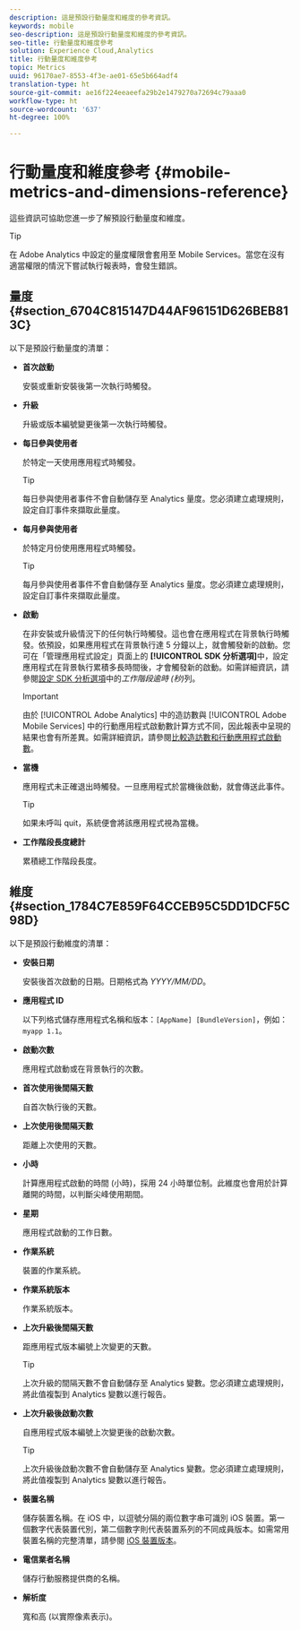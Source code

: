 ```yaml
---
description: 這是預設行動量度和維度的參考資訊。
keywords: mobile
seo-description: 這是預設行動量度和維度的參考資訊。
seo-title: 行動量度和維度參考
solution: Experience Cloud,Analytics
title: 行動量度和維度參考
topic: Metrics
uuid: 96170ae7-8553-4f3e-ae01-65e5b664adf4
translation-type: ht
source-git-commit: ae16f224eeaeefa29b2e1479270a72694c79aaa0
workflow-type: ht
source-wordcount: '637'
ht-degree: 100%

---
```



# 行動量度和維度參考 {#mobile-metrics-and-dimensions-reference}

這些資訊可協助您進一步了解預設行動量度和維度。

>[!TIP]
>
>在 Adobe Analytics 中設定的量度權限會套用至 Mobile Services。當您在沒有適當權限的情況下嘗試執行報表時，會發生錯誤。

## 量度 {#section_6704C815147D44AF96151D626BEB813C}

以下是預設行動量度的清單：

* **首次啟動**

   安裝或重新安裝後第一次執行時觸發。

* **升級**

   升級或版本編號變更後第一次執行時觸發。

* **每日參與使用者**

   於特定一天使用應用程式時觸發。

   >[!TIP]
   >
   >每日參與使用者事件不會自動儲存至 Analytics 量度。您必須建立處理規則，設定自訂事件來擷取此量度。

* **每月參與使用者**

   於特定月份使用應用程式時觸發。

   >[!TIP]
   >每月參與使用者事件不會自動儲存至 Analytics 量度。您必須建立處理規則，設定自訂事件來擷取此量度。

* **啟動**

   在非安裝或升級情況下的任何執行時觸發。這也會在應用程式在背景執行時觸發。依預設，如果應用程式在背景執行達 5 分鐘以上，就會觸發新的啟動。您可在「管理應用程式設定」頁面上的 **[!UICONTROL SDK 分析選項]**&#x200B;中，設定應用程式在背景執行累積多長時間後，才會觸發新的啟動。如需詳細資訊，請參閱[設定 SDK 分析選項](/help/using/c-manage-app-settings/c-mob-confg-app/t-config-analytics/t-config-analytics.md)中的&#x200B;*工作階段逾時 (秒)*&#x200B;列。

   >[!IMPORTANT]
   >由於 [!UICONTROL Adobe Analytics] 中的造訪數與 [!UICONTROL Adobe Mobile Services] 中的行動應用程式啟動數計算方式不同，因此報表中呈現的結果也會有所差異。如需詳細資訊，請參閱[比較造訪數和行動應用程式啟動數](https://helpx.adobe.com/tw/analytics/kb/compare-visits-and-mobile-app-launches.html)。

* **當機**

   應用程式未正確退出時觸發。一旦應用程式於當機後啟動，就會傳送此事件。

   >[!TIP]
   >如果未呼叫 quit，系統便會將該應用程式視為當機。

* **工作階段長度總計**

   累積總工作階段長度。

## 維度 {#section_1784C7E859F64CCEB95C5DD1DCF5C98D}

以下是預設行動維度的清單：

* **安裝日期**

   安裝後首次啟動的日期。日期格式為 *YYYY/MM/DD*。

* **應用程式 ID**

   以下列格式儲存應用程式名稱和版本：`[AppName] [BundleVersion]`，例如：`myapp 1.1`。

* **啟動次數**

   應用程式啟動或在背景執行的次數。

* **首次使用後間隔天數**

   自首次執行後的天數。

* **上次使用後間隔天數**

   距離上次使用的天數。

* **小時**

   計算應用程式啟動的時間 (小時)，採用 24 小時單位制。此維度也會用於計算離開的時間，以判斷尖峰使用期間。

* **星期**

   應用程式啟動的工作日數。

* **作業系統**

   裝置的作業系統。

* **作業系統版本**

   作業系統版本。

* **上次升級後間隔天數**

   距應用程式版本編號上次變更的天數。

   >[!TIP]
   >
   >上次升級的間隔天數不會自動儲存至 Analytics 變數。您必須建立處理規則，將此值複製到 Analytics 變數以進行報告。

* **上次升級後啟動次數**

   自應用程式版本編號上次變更後的啟動次數。

   >[!TIP]
   >
   >上次升級後啟動次數不會自動儲存至 Analytics 變數。您必須建立處理規則，將此值複製到 Analytics 變數以進行報告。

* **裝置名稱**

   儲存裝置名稱。在 iOS 中，以逗號分隔的兩位數字串可識別 iOS 裝置。第一個數字代表裝置代別，第二個數字則代表裝置系列的不同成員版本。如需常用裝置名稱的完整清單，請參閱 [iOS 裝置版本](/help/ios/reference/device-versions.md)。

* **電信業者名稱**

   儲存行動服務提供商的名稱。

* **解析度**

   寬和高 (以實際像素表示)。
